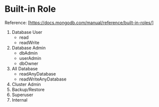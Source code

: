 # Built-in Role

Reference: [https://docs.mongodb.com/manual/reference/built-in-roles/]

1. Database User
	- read
	- readWrite
2. Database Admin
	- dbAdmin
	- userAdmin
	- dbOwner
3. All Database
	- readAnyDatabase
	- readWriteAnyDatabase
4. Cluster Admin
5. Backup/Restore
6. Superuser
7. Internal